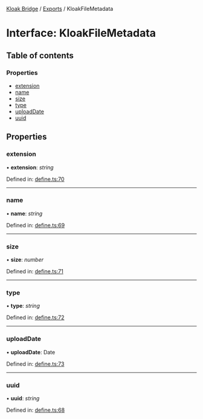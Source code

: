 [Kloak Bridge](../README.md) / [Exports](../modules.md) / KloakFileMetadata

# Interface: KloakFileMetadata

## Table of contents

### Properties

- [extension](kloakfilemetadata.md#extension)
- [name](kloakfilemetadata.md#name)
- [size](kloakfilemetadata.md#size)
- [type](kloakfilemetadata.md#type)
- [uploadDate](kloakfilemetadata.md#uploaddate)
- [uuid](kloakfilemetadata.md#uuid)

## Properties

### extension

• **extension**: *string*

Defined in: [define.ts:70](https://github.com/CoNET-project/kloak-bridge/blob/a780fc0/src/define.ts#L70)

___

### name

• **name**: *string*

Defined in: [define.ts:69](https://github.com/CoNET-project/kloak-bridge/blob/a780fc0/src/define.ts#L69)

___

### size

• **size**: *number*

Defined in: [define.ts:71](https://github.com/CoNET-project/kloak-bridge/blob/a780fc0/src/define.ts#L71)

___

### type

• **type**: *string*

Defined in: [define.ts:72](https://github.com/CoNET-project/kloak-bridge/blob/a780fc0/src/define.ts#L72)

___

### uploadDate

• **uploadDate**: Date

Defined in: [define.ts:73](https://github.com/CoNET-project/kloak-bridge/blob/a780fc0/src/define.ts#L73)

___

### uuid

• **uuid**: *string*

Defined in: [define.ts:68](https://github.com/CoNET-project/kloak-bridge/blob/a780fc0/src/define.ts#L68)
